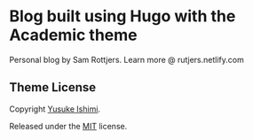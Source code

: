 # Blog built using Hugo with the Academic theme

Personal blog by Sam Rottjers. Learn more @ rutjers.netlify.com

## Theme License

Copyright [Yusuke Ishimi](https://github.com/naro143/).

Released under the [MIT](https://github.com/naro143/hugo-coder-portfolio/blob/master/LICENSE.md) license.
